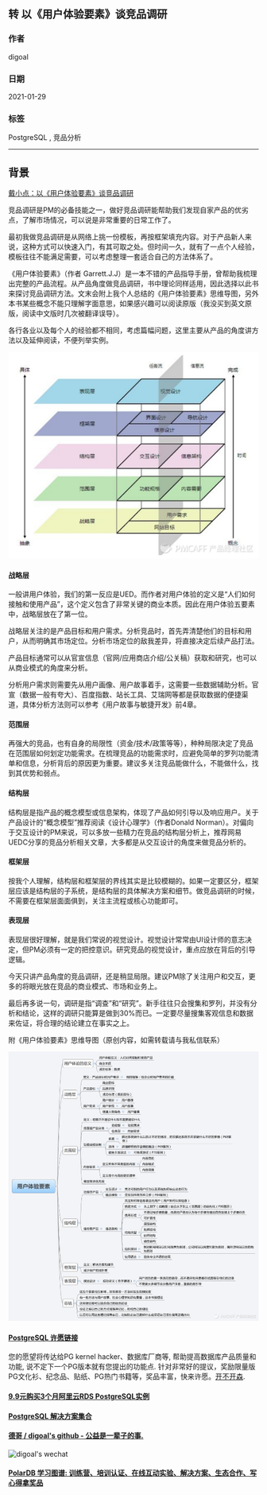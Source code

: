 ## 转  以《用户体验要素》谈竞品调研  
        
### 作者        
digoal        
        
### 日期        
2021-01-29         
        
### 标签        
PostgreSQL , 竞品分析         
        
----        
        
## 背景        
  
[戴小点：以《用户体验要素》谈竞品调研](https://zhuanlan.zhihu.com/p/29215139)    
    
竞品调研是PM的必备技能之一，做好竞品调研能帮助我们发现自家产品的优劣点，了解市场情况，可以说是非常重要的日常工作了。    
    
最初我做竞品调研是从网络上挑一份模板，再按框架填充内容。对于产品新人来说，这种方式可以快速入门，有其可取之处。但时间一久，就有了一点个人经验，模板往往不能满足需要，可以考虑整理一套适合自己的方法体系了。    
    
《用户体验要素》（作者 Garrett.J.J）是一本不错的产品指导手册，曾帮助我梳理出完整的产品流程。从产品角度做竞品调研，书中理论同样适用，因此选择以此书来探讨竞品调研方法。文末会附上我个人总结的《用户体验要素》思维导图，另外本书某些概念不能只理解字面意思，如果感兴趣可以阅读原版（我没买到英文原版，阅读中文版时几次被翻译误导）。    
    
各行各业以及每个人的经验都不相同，考虑篇幅问题，这里主要从产品的角度讲方法以及延伸阅读，不便列举实例。    
    
![pic](20210128_02_pic_002.png)    
    
#### 战略层    
    
一般讲用户体验，我们的第一反应是UED。而作者对用户体验的定义是“人们如何接触和使用产品”，这个定义包含了非常关键的商业本质。因此在用户体验五要素中，战略层放在了第一位。    
    
战略层关注的是产品目标和用户需求。分析竞品时，首先弄清楚他们的目标和用户，从而明确其市场定位。分析市场定位的敌我差异，将直接决定后续产品打法。    
    
产品目标通常可以从官宣信息（官网/应用商店介绍/公关稿）获取和研究，也可以从商业模式的角度来分析。    
    
分析用户需求则需要先从用户画像、用户故事着手，这需要一些数据辅助分析。官宣（数据一般有夸大）、百度指数、站长工具、艾瑞网等都是获取数据的便捷渠道，具体分析方法则可以参考《用户故事与敏捷开发》前4章。    
    
#### 范围层    
    
再强大的竞品，也有自身的局限性（资金/技术/政策等等），种种局限决定了竞品在范围层如何划定功能需求。在梳理竞品的功能需求时，应避免简单的罗列功能清单和信息，分析背后的原因更为重要。建议多关注竞品能做什么，不能做什么，找到其优势和弱点。    
    
#### 结构层    
    
结构层是指产品的概念模型或信息架构，体现了产品如何引导以及响应用户。关于产品设计的“概念模型”推荐阅读《设计心理学》（作者Donald Norman）。对偏向于交互设计的PM来说，可以多放一些精力在竞品的结构层分析上，推荐网易UEDC分享的竞品分析相关文章，大多都是从交互设计的角度来做竞品分析的。    
    
#### 框架层    
    
按我个人理解，结构层和框架层的界线其实是比较模糊的。如果一定要区分，框架层应该是结构层的子系统，是结构层的具体解决方案和细节。做竞品调研的时候，不需要在框架层面面俱到，关注主流程或核心功能即可。    
    
#### 表现层    
    
表现层很好理解，就是我们常说的视觉设计。视觉设计常常由UI设计师的意志决定，但PM必须有一定的把控意识。研究竞品的视觉设计，重点应放在背后的引导逻辑。    
    
今天只讲产品角度的竞品调研，还是稍显局限。建议PM除了关注用户和交互，更多的将眼光放在竞品的商业模式、市场和业务上。    
    
最后再多说一句，调研是指“调查”和“研究”。新手往往只会搜集和罗列，并没有分析和结论，这样的调研只能算是做到30%而已。一定要尽量搜集客观信息和数据来佐证，将合理的结论建立在事实之上。    
    
附《用户体验要素》思维导图（原创内容，如需转载请与我私信联系）    
    
![pic](20210128_02_pic_003.jpg)    
    
  
      
  
#### [PostgreSQL 许愿链接](https://github.com/digoal/blog/issues/76 "269ac3d1c492e938c0191101c7238216")
您的愿望将传达给PG kernel hacker、数据库厂商等, 帮助提高数据库产品质量和功能, 说不定下一个PG版本就有您提出的功能点. 针对非常好的提议，奖励限量版PG文化衫、纪念品、贴纸、PG热门书籍等，奖品丰富，快来许愿。[开不开森](https://github.com/digoal/blog/issues/76 "269ac3d1c492e938c0191101c7238216").  
  
  
#### [9.9元购买3个月阿里云RDS PostgreSQL实例](https://www.aliyun.com/database/postgresqlactivity "57258f76c37864c6e6d23383d05714ea")
  
  
#### [PostgreSQL 解决方案集合](https://yq.aliyun.com/topic/118 "40cff096e9ed7122c512b35d8561d9c8")
  
  
#### [德哥 / digoal's github - 公益是一辈子的事.](https://github.com/digoal/blog/blob/master/README.md "22709685feb7cab07d30f30387f0a9ae")
  
  
![digoal's wechat](../pic/digoal_weixin.jpg "f7ad92eeba24523fd47a6e1a0e691b59")
  
  
#### [PolarDB 学习图谱: 训练营、培训认证、在线互动实验、解决方案、生态合作、写心得拿奖品](https://www.aliyun.com/database/openpolardb/activity "8642f60e04ed0c814bf9cb9677976bd4")
  
